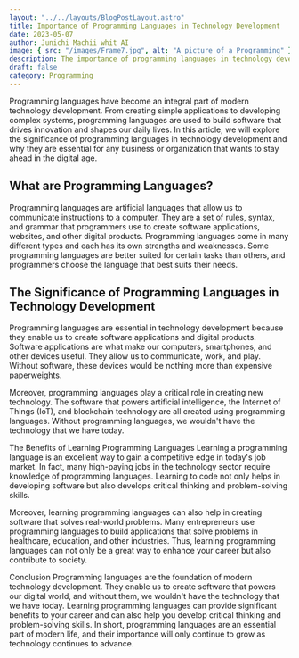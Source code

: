 ```yaml
---
layout: "../../layouts/BlogPostLayout.astro"
title: Importance of Programming Languages in Technology Development
date: 2023-05-07
author: Junichi Machii whit AI
image: { src: "/images/Frame7.jpg", alt: "A picture of a Programming" }
description: The importance of programming languages in technology development cannot be overstated. In this article, we explore why programming languages are critical and how they contribute to the advancement of technology.
draft: false
category: Programming
---
```


Programming languages have become an integral part of modern technology development. From creating simple applications to developing complex systems, programming languages are used to build software that drives innovation and shapes our daily lives. In this article, we will explore the significance of programming languages in technology development and why they are essential for any business or organization that wants to stay ahead in the digital age.

## What are Programming Languages?
Programming languages are artificial languages that allow us to communicate instructions to a computer. They are a set of rules, syntax, and grammar that programmers use to create software applications, websites, and other digital products. Programming languages come in many different types and each has its own strengths and weaknesses. Some programming languages are better suited for certain tasks than others, and programmers choose the language that best suits their needs.

## The Significance of Programming Languages in Technology Development
Programming languages are essential in technology development because they enable us to create software applications and digital products. Software applications are what make our computers, smartphones, and other devices useful. They allow us to communicate, work, and play. Without software, these devices would be nothing more than expensive paperweights.

Moreover, programming languages play a critical role in creating new technology. The software that powers artificial intelligence, the Internet of Things (IoT), and blockchain technology are all created using programming languages. Without programming languages, we wouldn't have the technology that we have today.

The Benefits of Learning Programming Languages
Learning a programming language is an excellent way to gain a competitive edge in today's job market. In fact, many high-paying jobs in the technology sector require knowledge of programming languages. Learning to code not only helps in developing software but also develops critical thinking and problem-solving skills.

Moreover, learning programming languages can also help in creating software that solves real-world problems. Many entrepreneurs use programming languages to build applications that solve problems in healthcare, education, and other industries. Thus, learning programming languages can not only be a great way to enhance your career but also contribute to society.

Conclusion
Programming languages are the foundation of modern technology development. They enable us to create software that powers our digital world, and without them, we wouldn't have the technology that we have today. Learning programming languages can provide significant benefits to your career and can also help you develop critical thinking and problem-solving skills. In short, programming languages are an essential part of modern life, and their importance will only continue to grow as technology continues to advance.